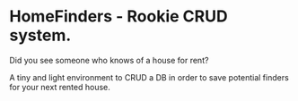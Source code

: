 # HomeFinders - Rookie CRUD system.

Did you see someone who knows of a house for rent?

A tiny and light environment to CRUD a DB in order to save potential finders for your next rented house.
